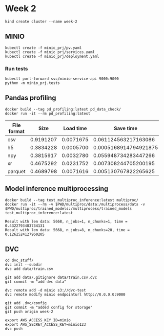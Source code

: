 # Week 2

```
kind create cluster --name week-2
```

## MINIO
```
kubectl create -f minio_prj/pv.yaml
kubectl create -f minio_prj/services.yaml
kubectl create -f minio_prj/deployment.yaml
```

### Run tests

```
kubectl port-forward svc/minio-service-api 9000:9000
python -m minio_prj.tests
```

## Pandas profiling

```
docker build --tag pd_profiling:latest pd_data_check/
docker run -it --rm pd_profiling:latest
```

File format | Size | Load time | Save time
--- | --- | --- | --- |
csv | 0.9191207 | 0.0071675 | 0.061124563217163086
h5 | 0.3834228 | 0.0005700 | 0.0005168914794921875
npy | 0.3815917 | 0.0032780 | 0.055948734283447266
xr | 0.4675292 | 0.0231752 | 0.007308244705200195
parquet | 0.4689798 | 0.0071616 | 0.005130767822265625


## Model inference multiprocessing

```
docker build --tag test_multiproc_inference:latest multiproc/
docker run -it --rm -v $PWD/multiproc/data:/multiprocess/data -v $PWD/multiproc/trained_models:/multiprocess/trained_models test_multiproc_inference:latest
```

```
Result with len data: 5668, n_jobs=1, n_chunks=1, time = 0.4322793483734131
Result with len data: 5668, n_jobs=8, n_chunks=20, time = 0.1262524127960205
```


## DVC

```
cd dvc_stuff/
dvc init --subdir
dvc add data/train.csv

git add data/.gitignore data/train.csv.dvc
git commit -m "add dvc data"

dvc remote add -d minio s3://dvc-test
dvc remote modify minio endpointurl http://0.0.0.0:9000

git add .dvc/config
git commit -m "added config for storage"
git push origin week-2

export AWS_ACCESS_KEY_ID=minio
export AWS_SECRET_ACCESS_KEY=minio123
dvc push

```
